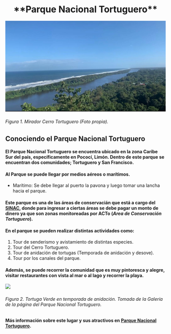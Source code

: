 <center> <h1> **Parque Nacional Tortuguero** </h1> </center>  

<img src="Cerro.jpg" width="900">   

###### Figura 1. *Mirador Cerro Tortuguero (Foto propia).*   

## **Conociendo el Parque Nacional Tortuguero**

#### El Parque Nacional Tortuguero se encuentra ubicado en la zona Caribe Sur del país, específicamente en Pococí, Limón. Dentro de este parque se encuentran dos comunidades; Tortuguero y San Francisco.

#### Al Parque se puede llegar por medios aéreos o marítimos.   
- Marítimo: Se debe llegar al puerto la pavona  y luego tomar una lancha hacia el parque.   

#### Este parque es una de las áreas de conservacián que está a cargo del [SINAC](https://www.sinac.go.cr/ES/Paginas/default.aspx), donde para ingresar a ciertas áreas se debe pagar un monto de dinero ya que son zonas monitoreadas por ACTo (_Area de Conservación Tortuguero_).   

#### En el parque se pueden realizar distintas actividades como:

1. Tour de senderismo y avistamiento de distintas especies.   
2. Tour del Cerro Tortuguero.   
3. Tour de anidación de tortugas (Temporada de anidación y desove).   
4. Tour por los canales del parque.     

#### Además, se puede recorrer la comunidad que es muy pintoresca y alegre, visitar restaurantes con vista al mar o al lago y recorrer la playa.

![](http://www.sinac.go.cr/ES/ac/acto/pnt/Galeria/_w/Foto%202_jpg.jpg)

###### Figura 2. *Tortuga Verde en temporada de anidación. Tomada de la Galería de la página del Parque Nacional Tortuguero.*

#### Más información sobre este lugar y sus atractivos en [Parque Nacional Tortuguero](https://www.sinac.go.cr/ES/ac/acto/pnt/Paginas/default.aspx). 



